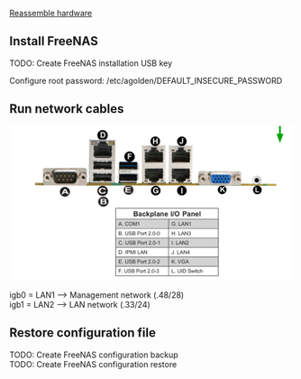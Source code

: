 [Reassemble hardware](https://docs.google.com/document/d/1dRgmQQtJF9-gaV4NIBEkrGWj6AHI-QzBtIIydMYbPhM/edit?usp=sharing)

## Install FreeNAS

TODO: Create FreeNAS installation USB key

Configure root password: /etc/agolden/DEFAULT_INSECURE_PASSWORD

## Run network cables

![Backplane](images/ethernet_layout.png?raw=true)

igb0 = LAN1 --> Management network (.48/28)  
igb1 = LAN2 --> LAN network (.33/24)

## Restore configuration file

TODO: Create FreeNAS configuration backup  
TODO: Create FreeNAS configuration restore
